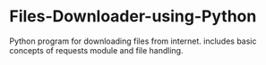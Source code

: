 # Files-Downloader-using-Python
Python program for downloading files from internet. includes basic concepts of requests module and file handling.
